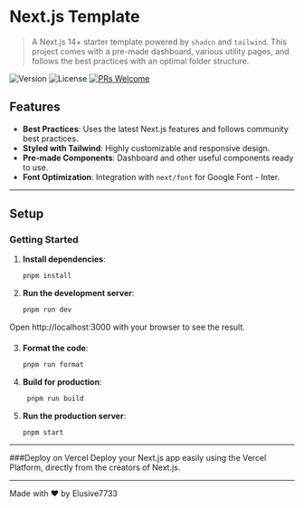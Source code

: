 # Next.js Template

> A Next.js 14+ starter template powered by `shadcn` and `tailwind`. This project comes with a pre-made dashboard, various utility pages, and follows the best practices with an optimal folder structure.

![Version](https://img.shields.io/badge/version-1.0.0-blue.svg?cacheSeconds=2592000)
![License](https://img.shields.io/badge/license-MIT-green.svg)
[![PRs Welcome](https://img.shields.io/badge/PRs-welcome-brightgreen.svg?style=flat-square)](http://makeapullrequest.com)

## Features

-   **Best Practices**: Uses the latest Next.js features and follows community best practices.
-   **Styled with Tailwind**: Highly customizable and responsive design.
-   **Pre-made Components**: Dashboard and other useful components ready to use.
-   **Font Optimization**: Integration with `next/font` for Google Font - Inter.

---

## Setup

### Getting Started

1. **Install dependencies**:

    ```bash
    pnpm install
    ```

2. **Run the development server**:
    ```bash
    pnpm run dev
    ```

Open http://localhost:3000 with your browser to see the result.

####

3. **Format the code**:

    ```bash
    pnpm run format
    ```

4. **Build for production**:
    ```bash
     pnpm run build
    ```
5. **Run the production server**:
    ```bash
    pnpm start
    ```

---

###Deploy on Vercel
Deploy your Next.js app easily using the Vercel Platform, directly from the creators of Next.js.

---

Made with ❤️ by Elusive7733

